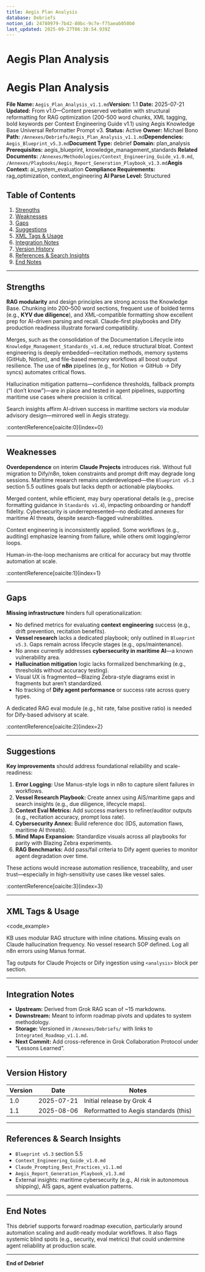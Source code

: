 ```yaml
---
title: Aegis Plan Analysis
database: Debriefs
notion_id: 24780979-7b42-80bc-9c7e-f75aeab050b0
last_updated: 2025-09-27T06:38:54.939Z
---
```


# Aegis Plan Analysis


# Aegis Plan Analysis


**File Name:** `Aegis_Plan_Analysis_v1.1.md`**Version:** 1.1
**Date:** 2025-07-21
**Updated:** From v1.0—Content preserved verbatim with structural reformatting for RAG optimization (200-500 word chunks, XML tagging, bold keywords per Context Engineering Guide v1.1) using Aegis Knowledge Base Universal Reformatter Prompt v3.
**Status:** Active
**Owner:** Michael Bono
**Path:** `/Annexes/Debriefs/Aegis_Plan_Analysis_v1.1.md`**Dependencies:** `Aegis_Blueprint_v5.3.md`**Document Type:** debrief
**Domain:** plan\_analysis
**Prerequisites:** aegis\_blueprint, knowledge\_management\_standards
**Related Documents:** `/Annexes/Methodologies/Context_Engineering_Guide_v1.0.md`, `/Annexes/Playbooks/Aegis_Report_Generation_Playbook_v1.3.md`**Aegis Context:** ai\_system\_evaluation
**Compliance Requirements:** rag\_optimization, context\_engineering
**AI Parse Level:** Structured


## Table of Contents

1. [Strengths](https://www.notion.so/238809797b4280eb8ebedc8831cecb0d?v=238809797b428016b5d0000c8a271427&p=247809797b4280bc9c7ef75aeab050b0&pm=s#strengths)
2. [Weaknesses](https://www.notion.so/238809797b4280eb8ebedc8831cecb0d?v=238809797b428016b5d0000c8a271427&p=247809797b4280bc9c7ef75aeab050b0&pm=s#weaknesses)
3. [Gaps](https://www.notion.so/238809797b4280eb8ebedc8831cecb0d?v=238809797b428016b5d0000c8a271427&p=247809797b4280bc9c7ef75aeab050b0&pm=s#gaps)
4. [Suggestions](https://www.notion.so/238809797b4280eb8ebedc8831cecb0d?v=238809797b428016b5d0000c8a271427&p=247809797b4280bc9c7ef75aeab050b0&pm=s#suggestions)
5. [XML Tags & Usage](https://www.notion.so/238809797b4280eb8ebedc8831cecb0d?v=238809797b428016b5d0000c8a271427&p=247809797b4280bc9c7ef75aeab050b0&pm=s#xml-tags--usage)
6. [Integration Notes](https://www.notion.so/238809797b4280eb8ebedc8831cecb0d?v=238809797b428016b5d0000c8a271427&p=247809797b4280bc9c7ef75aeab050b0&pm=s#integration-notes)
7. [Version History](https://www.notion.so/238809797b4280eb8ebedc8831cecb0d?v=238809797b428016b5d0000c8a271427&p=247809797b4280bc9c7ef75aeab050b0&pm=s#version-history)
8. [References & Search Insights](https://www.notion.so/238809797b4280eb8ebedc8831cecb0d?v=238809797b428016b5d0000c8a271427&p=247809797b4280bc9c7ef75aeab050b0&pm=s#references--search-insights)
9. [End Notes](https://www.notion.so/238809797b4280eb8ebedc8831cecb0d?v=238809797b428016b5d0000c8a271427&p=247809797b4280bc9c7ef75aeab050b0&pm=s#end-notes)

---


## Strengths


**RAG modularity** and design principles are strong across the Knowledge Base. Chunking into 200–500 word sections, frequent use of bolded terms (e.g., **KYV due diligence**), and XML-compatible formatting show excellent prep for AI-driven parsing and recall. Claude-first playbooks and Dify production readiness illustrate forward compatibility.


Merges, such as the consolidation of the Documentation Lifecycle into `Knowledge_Management_Standards_v1.4.md`, reduce structural bloat. Context engineering is deeply embedded—recitation methods, memory systems (GitHub, Notion), and file-based memory workflows all boost output resilience. The use of **n8n** pipelines (e.g., for Notion → GitHub → Dify syncs) automates critical flows.


<important>


Hallucination mitigation patterns—confidence thresholds, fallback prompts (“I don’t know”)—are in place and tested in agent pipelines, supporting maritime use cases where precision is critical.


</important>


<context>


Search insights affirm AI-driven success in maritime sectors via modular advisory design—mirrored well in Aegis strategy.


</context>:contentReference[oaicite:0]{index=0}


---


## Weaknesses


**Overdependence** on interim **Claude Projects** introduces risk. Without full migration to Dify/n8n, token constraints and prompt drift may degrade long sessions. Maritime research remains underdeveloped—the `Blueprint v5.3` section 5.5 outlines goals but lacks depth or actionable playbooks.


Merged content, while efficient, may bury operational details (e.g., precise formatting guidance in `Standards v1.4`), impacting onboarding or handoff fidelity. Cybersecurity is underrepresented—no dedicated annexes for maritime AI threats, despite search-flagged vulnerabilities.


<thinking>


Context engineering is inconsistently applied. Some workflows (e.g., auditing) emphasize learning from failure, while others omit logging/error loops.


</thinking>


<important>


Human-in-the-loop mechanisms are critical for accuracy but may throttle automation at scale.


</important>:contentReference[oaicite:1]{index=1}


---


## Gaps


**Missing infrastructure** hinders full operationalization:

- No defined metrics for evaluating **context engineering** success (e.g., drift prevention, recitation benefits).
- **Vessel research** lacks a dedicated playbook; only outlined in `Blueprint v5.3`. Gaps remain across lifecycle stages (e.g., ops/maintenance).
- No annex currently addresses **cybersecurity in maritime AI**—a known vulnerability area.
- **Hallucination mitigation** logic lacks formalized benchmarking (e.g., thresholds without accuracy testing).
- Visual UX is fragmented—Blazing Zebra-style diagrams exist in fragments but aren’t standardized.
- No tracking of **Dify agent performance** or success rate across query types.

<example>


A dedicated RAG eval module (e.g., hit rate, false positive ratio) is needed for Dify-based advisory at scale.


</example>:contentReference[oaicite:2]{index=2}


---


## Suggestions


**Key improvements** should address foundational reliability and scale-readiness:

1. **Error Logging:** Use Manus-style logs in n8n to capture silent failures in workflows.
2. **Vessel Research Playbook:** Create annex using AIS/maritime gaps and search insights (e.g., due diligence, lifecycle maps).
3. **Context Eval Metrics:** Add success markers to refiner/auditor outputs (e.g., recitation accuracy, prompt loss rate).
4. **Cybersecurity Annex:** Build reference doc (IDS, automation flaws, maritime AI threats).
5. **Mind Maps Expansion:** Standardize visuals across all playbooks for parity with Blazing Zebra experiments.
6. **RAG Benchmarks:** Add pass/fail criteria to Dify agent queries to monitor agent degradation over time.

<answer>


These actions would increase automation resilience, traceability, and user trust—especially in high-sensitivity use cases like vessel sales.


</answer>:contentReference[oaicite:3]{index=3}


---


## XML Tags & Usage


\<code\_example>


<analysis>
<strength>KB uses modular RAG structure with inline citations.</strength>
<weakness>Missing evals on Claude hallucination frequency.</weakness>
<gap>No vessel research SOP defined.</gap>
<suggestion>Log all n8n errors using Manus format.</suggestion>
</analysis>
</code_example>


<important>


Tag outputs for Claude Projects or Dify ingestion using `<analysis>` block per section.


</important>


---


## Integration Notes

- **Upstream:** Derived from Grok RAG scan of \~15 markdowns.
- **Downstream:** Meant to inform roadmap pivots and updates to system methodology.
- **Storage:** Versioned in `/Annexes/Debriefs/` with links to `Integrated_Roadmap_v1.1.md`.
- **Next Commit:** Add cross-reference in Grok Collaboration Protocol under “Lessons Learned”.

---


## Version History


| Version | Date       | Notes                                 |
| ------- | ---------- | ------------------------------------- |
| 1.0     | 2025-07-21 | Initial release by Grok 4             |
| 1.1     | 2025-08-06 | Reformatted to Aegis standards (this) |


---


## References & Search Insights

- `Blueprint v5.3` section 5.5
- `Context_Engineering_Guide_v1.0.md`
- `Claude_Prompting_Best_Practices_v1.1.md`
- `Aegis_Report_Generation_Playbook_v1.3.md`
- External insights: maritime cybersecurity (e.g., AI risk in autonomous shipping), AIS gaps, agent evaluation patterns.

---


## End Notes


This debrief supports forward roadmap execution, particularly around automation scaling and audit-ready modular workflows. It also flags systemic blind spots (e.g., security, eval metrics) that could undermine agent reliability at production scale.


---


**End of Debrief**

